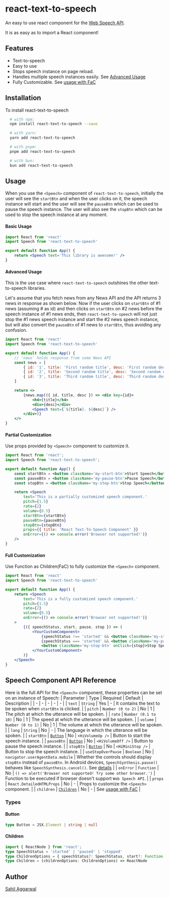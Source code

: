 # react-text-to-speech
An easy to use react component for the [Web Speech API](https://developer.mozilla.org/en-US/docs/Web/API/Web_Speech_API).

It is as easy as to import a React component!
## Features
- Text-to-speech
- Easy to use
- Stops speech instance on page reload.
- Handles multiple speech instances easily. See [Advanced Usage](#advanced-usage)
- Fully Customizable. See [usage with FaC](#full-customization)
## Installation
To install react-text-to-speech
```bash
  # with npm:
  npm install react-text-to-speech --save

  # with yarn:
  yarn add react-text-to-speech

  # with pnpm:
  pnpm add react-text-to-speech

  # with bun:
  bun add react-text-to-speech
```
## Usage
When you use the `<Speech>` component of `react-text-to-speech`, initially the user will see the `startBtn` and when the user clicks on it, the speech instance will start and the user will see the `pauseBtn` which can be used to pause the speech instance. The user will also see the `stopBtn` which can be used to stop the speech instance at any moment.
#### Basic Usage
```jsx
import React from 'react'
import Speech from 'react-text-to-speech'

export default function App() {
    return <Speech text='This library is awesome!' />
}
```
#### Advanced Usage
This is the use case where `react-text-to-speech` outshines the other text-to-speech libraries.

Let's assume that you fetch news from any News API and the API returns 3 news in response as shown below. Now if the user clicks on `startBtn` of #1 news (assuming # as id) and then clicks on `startBtn` on #2 news before the speech instance of #1 news ends, then `react-text-to-speech` will not just stop the #1 news speech instance and start the #2 news speech instance, but will also convert the `pauseBtn` of #1 news to `startBtn`, thus avoiding any confusion.
```jsx
import React from 'react'
import Speech from 'react-text-to-speech'

export default function App() {
    // 'news' holds response from some News API
    const news = [
        { id: '1', title: 'First random title', desc: 'First random description' },
        { id: '2', title: 'Second random title', desc: 'Second random description' },
        { id: '3', title: 'Third random title', desc: 'Third random description' },
    ]

    return <>
        {news.map(({ id, title, desc }) => <div key={id}>
            <h4>{title}</h4>
            <div>{desc}</div>
            <Speech text={`${title}. ${desc}`} />
        </div>)}
    </>
}
```
#### Partial Customization
Use props provided by `<Speech>` component to customize it.
```jsx
import React from 'react';
import Speech from 'react-text-to-speech';

export default function App() {
    const startBtn = <button className='my-start-btn'>Start Speech</button>
    const pauseBtn = <button className='my-pause-btn'>Pause Speech</button>
    const stopBtn = <button className='my-stop-btn'>Stop Speech</button>

    return <Speech 
        text='This is a partially customized speech component.'
        pitch={1.5}
        rate={2}
        volume={0.5}
        startBtn={startBtn}
        pauseBtn={pauseBtn}
        stopBtn={stopBtn}
        props={{ title: 'React Text-To-Speech Component' }}
        onError={() => console.error('Browser not supported!')}
    />
}
```
#### Full Customization 
Use Function as Children(FaC) to fully customize the `<Speech>` component.
```jsx
import React from 'react'
import Speech from 'react-text-to-speech'

export default function App() {
    return <Speech
        text='This is a fully customized speech component.'
        pitch={1.5}
        rate={2}
        volume={0.5}
        onError={() => console.error('Browser not supported!')}
    >
        {({ speechStatus, start, pause, stop }) => (
            <YourCustomComponent>
                {speechStatus !== 'started' && <button className='my-start-btn' onClick={start}>Start Speech</button>}
                {speechStatus === 'started' && <button className='my-pause-btn' onClick={pause}>Pause Speech</button>}
                <button className='my-stop-btn' onClick={stop}>Stop Speech</button>
            </YourCustomComponent>
        )}
    </Speech>
}
```
## Speech Component API Reference
Here is the full API for the `<Speech>` component, these properties can be set on an instance of Speech:
| Parameter | Type | Required | Default | Description |
| - | - | - | - | - |
| `text` | `String` | Yes | - | It contains the text to be spoken when `startBtn` is clicked. |
| `pitch` | `Number (0 to 2)` | No | 1 | The pitch at which the utterance will be spoken. |
| `rate` | `Number (0.1 to 10)` | No | 1 | The speed at which the utterance will be spoken. |
| `volume` | `Number (0 to 1)` | No | 1 | The volume at which the utterance will be spoken. |
| `lang` | `String` | No | - | The language in which the utterance will be spoken. |
| `startBtn` | [`Button`](#button) | No | `<HiVolumeUp />` | Button to start the speech instance. |
| `pauseBtn` | [`Button`](#button) | No | `<HiVolumeOff />` | Button to pause the speech instance. |
| `stopBtn` | [`Button`](#button) | No | `<HiMiniStop />` | Button to stop the speech instance. |
| `useStopOverPause` | `Boolean` | No | `navigator.userAgentData.mobile` | Whether the controls should display `stopBtn` instead of `pauseBtn`. In Android devices, `SpeechSynthesis.pause()` behaves like `SpeechSynthesis.cancel()`. See [details](https://developer.mozilla.org/en-US/docs/Web/API/SpeechSynthesis/pause) |
| `onError` | `Function` | No | `() => alert('Browser not supported! Try some other browser.')` | Function to be executed if browser doesn't support `Web Speech API`. |
| `props` | `React.DetailedHTMLProps` | No | - | Props to customize the `<Speech>` component. |
| `children` | [`Children`](#children) | No | - | See [usage with FaC](#full-customization) |
### Types
#### Button
```typescript
type Button = JSX.Element | string | null
```
#### Children
```typescript
import { ReactNode } from 'react';
type SpeechStatus = 'started' | 'paused' | 'stopped'
type ChildrenOptions = { speechStatus?: SpeechStatus, start?: Function, pause?: Function, stop?: Function }
type Children = (childrenOptions: ChildrenOptions) => ReactNode
```
## Author
[Sahil Aggarwal](https://www.github.com/SahilAggarwal2004)